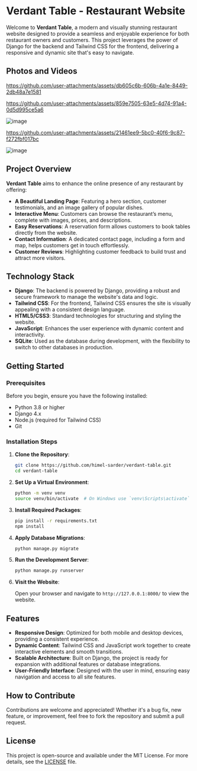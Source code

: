 # Verdant Table - Restaurant Website

Welcome to **Verdant Table**, a modern and visually stunning restaurant website designed to provide a seamless and enjoyable experience for both restaurant owners and customers. This project leverages the power of Django for the backend and Tailwind CSS for the frontend, delivering a responsive and dynamic site that's easy to navigate.

## Photos and Videos
https://github.com/user-attachments/assets/db605c6b-606b-4a1e-8449-2db48a7e1581

https://github.com/user-attachments/assets/859e7505-63e5-4d74-91a4-0d5d995ce5a6

![image](https://github.com/user-attachments/assets/723cfd38-e513-4eaa-a1c9-ec307d9d4d44)

https://github.com/user-attachments/assets/21461ee9-5bc0-40f6-9c87-f272fbf017bc

![image](https://github.com/user-attachments/assets/d199bec5-f80e-48a3-96aa-cb43b36c1f4e)



## Project Overview

**Verdant Table** aims to enhance the online presence of any restaurant by offering:

- **A Beautiful Landing Page**: Featuring a hero section, customer testimonials, and an image gallery of popular dishes.
- **Interactive Menu**: Customers can browse the restaurant’s menu, complete with images, prices, and descriptions.
- **Easy Reservations**: A reservation form allows customers to book tables directly from the website.
- **Contact Information**: A dedicated contact page, including a form and map, helps customers get in touch effortlessly.
- **Customer Reviews**: Highlighting customer feedback to build trust and attract more visitors.

## Technology Stack

- **Django**: The backend is powered by Django, providing a robust and secure framework to manage the website's data and logic.
- **Tailwind CSS**: For the frontend, Tailwind CSS ensures the site is visually appealing with a consistent design language.
- **HTML5/CSS3**: Standard technologies for structuring and styling the website.
- **JavaScript**: Enhances the user experience with dynamic content and interactivity.
- **SQLite**: Used as the database during development, with the flexibility to switch to other databases in production.

## Getting Started

### Prerequisites

Before you begin, ensure you have the following installed:

- Python 3.8 or higher
- Django 4.x
- Node.js (required for Tailwind CSS)
- Git

### Installation Steps

1. **Clone the Repository**:

   ```bash
   git clone https://github.com/himel-sarder/verdant-table.git
   cd verdant-table
   ```

2. **Set Up a Virtual Environment**:

   ```bash
   python -m venv venv
   source venv/bin/activate  # On Windows use `venv\Scripts\activate`
   ```

3. **Install Required Packages**:

   ```bash
   pip install -r requirements.txt
   npm install
   ```

4. **Apply Database Migrations**:

   ```bash
   python manage.py migrate
   ```

5. **Run the Development Server**:

   ```bash
   python manage.py runserver
   ```

6. **Visit the Website**:

   Open your browser and navigate to `http://127.0.0.1:8000/` to view the website.

## Features

- **Responsive Design**: Optimized for both mobile and desktop devices, providing a consistent experience.
- **Dynamic Content**: Tailwind CSS and JavaScript work together to create interactive elements and smooth transitions.
- **Scalable Architecture**: Built on Django, the project is ready for expansion with additional features or database integrations.
- **User-Friendly Interface**: Designed with the user in mind, ensuring easy navigation and access to all site features.


## How to Contribute

Contributions are welcome and appreciated! Whether it's a bug fix, new feature, or improvement, feel free to fork the repository and submit a pull request.

## License

This project is open-source and available under the MIT License. For more details, see the [LICENSE](LICENSE) file.

